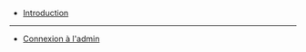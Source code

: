 - [Introduction](Introduction)
- --- 
- [Connexion à l'admin](h-comment-se-connecter-a-l-admin-wordpress.md)

